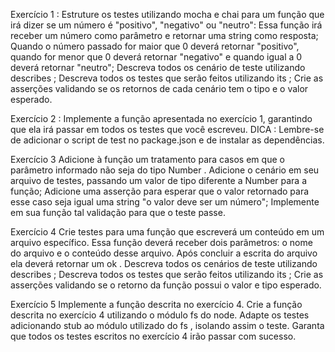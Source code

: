 Exercício 1 : Estruture os testes utilizando mocha e chai para um função que irá dizer se um número é "positivo", "negativo" ou "neutro":
Essa função irá receber um número como parâmetro e retornar uma string como resposta;
Quando o número passado for maior que 0 deverá retornar "positivo", quando for menor que 0 deverá retornar "negativo" e quando igual a 0 deverá retornar "neutro";
Descreva todos os cenário de teste utilizando describes ;
Descreva todos os testes que serão feitos utilizando its ;
Crie as asserções validando se os retornos de cada cenário tem o tipo e o valor esperado.

Exercício 2 : Implemente a função apresentada no exercício 1, garantindo que ela irá passar em todos os testes que você escreveu.
DICA : Lembre-se de adicionar o script de test no package.json e de instalar as dependências.

Exercício 3 Adicione à função um tratamento para casos em que o parâmetro informado não seja do tipo Number .
Adicione o cenário em seu arquivo de testes, passando um valor de tipo diferente a Number para a função;
Adicione uma asserção para esperar que o valor retornado para esse caso seja igual uma string "o valor deve ser um número";
Implemente em sua função tal validação para que o teste passe.

Exercício 4 Crie testes para uma função que escreverá um conteúdo em um arquivo específico.
Essa função deverá receber dois parâmetros: o nome do arquivo e o conteúdo desse arquivo.
Após concluir a escrita do arquivo ela deverá retornar um ok .
Descreva todos os cenários de teste utilizando describes ;
Descreva todos os testes que serão feitos utilizando its ;
Crie as asserções validando se o retorno da função possui o valor e tipo esperado.

Exercício 5 Implemente a função descrita no exercício 4.
Crie a função descrita no exercício 4 utilizando o módulo fs do node.
Adapte os testes adicionando stub ao módulo utilizado do fs , isolando assim o teste.
Garanta que todos os testes escritos no exercício 4 irão passar com sucesso.